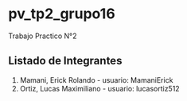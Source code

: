 # pv_tp2_grupo16
Trabajo Practico N°2

## Listado de Integrantes

1. Mamani, Erick Rolando - usuario: MamaniErick
2. Ortiz, Lucas Maximiliano - usuario: lucasortiz512
